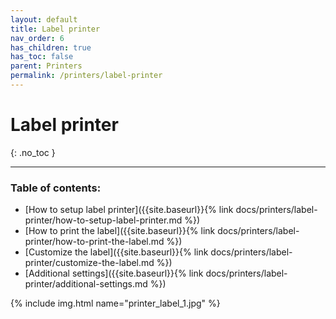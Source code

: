 ```yaml
---
layout: default
title: Label printer
nav_order: 6
has_children: true
has_toc: false
parent: Printers
permalink: /printers/label-printer
---
```


# Label printer
{: .no_toc }

---

### Table of contents:
- [How to setup label printer]({{site.baseurl}}{% link docs/printers/label-printer/how-to-setup-label-printer.md %})
- [How to print the label]({{site.baseurl}}{% link docs/printers/label-printer/how-to-print-the-label.md %})
- [Customize the label]({{site.baseurl}}{% link docs/printers/label-printer/customize-the-label.md %})
- [Additional settings]({{site.baseurl}}{% link docs/printers/label-printer/additional-settings.md %})

{% include img.html name="printer_label_1.jpg" %}
